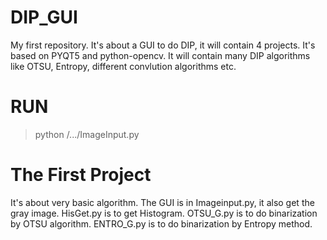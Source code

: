 # DIP_GUI
My first repository.
It's about a GUI to do DIP, it will contain 4 projects.
It's based on PYQT5 and python-opencv.
It will contain many DIP algorithms like OTSU, Entropy, different convlution algorithms etc.

# RUN
> python /.../ImageInput.py

# The First Project
It's about very basic algorithm.
The GUI is in Imageinput.py, it also get the gray image.
HisGet.py is to get Histogram.
OTSU_G.py is to do binarization by OTSU algorithm.
ENTRO_G.py is to do binarization by Entropy method.
